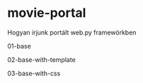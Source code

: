 movie-portal
============

Hogyan írjunk portált web.py framewörkben

01-base

02-base-with-template

03-base-with-css
